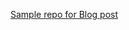 [Sample repo for Blog post](https://blog.wiseowls.co.nz/index.php/2020/02/18/ef-core-3-find-primary-key-dynamic/)
